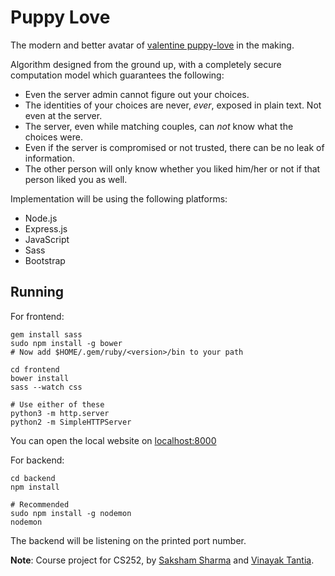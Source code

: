 Puppy Love
==========

The modern and better avatar of [valentine puppy-love](https://github.com/pclubiitk/valentine) in the making.

Algorithm designed from the ground up, with a completely secure computation model which guarantees the following:

* Even the server admin cannot figure out your choices.
* The identities of your choices are never, *ever*, exposed in plain text. Not even at the server.
* The server, even while matching couples, can *not* know what the choices were.
* Even if the server is compromised or not trusted, there can be no leak of information.
* The other person will only know whether you liked him/her or not if that person liked you as well.

Implementation will be using the following platforms:

* Node.js
* Express.js
* JavaScript
* Sass
* Bootstrap

## Running
For frontend:
```
gem install sass
sudo npm install -g bower
# Now add $HOME/.gem/ruby/<version>/bin to your path

cd frontend
bower install
sass --watch css

# Use either of these
python3 -m http.server
python2 -m SimpleHTTPServer
```
You can open the local website on [localhost:8000](localhost:8000)

For backend:
```
cd backend
npm install

# Recommended
sudo npm install -g nodemon
nodemon
```
The backend will be listening on the printed port number.

**Note**: Course project for CS252, by [Saksham Sharma](https://github.com/sakshamsharma/) and [Vinayak Tantia](https://github.com/vtantia).
